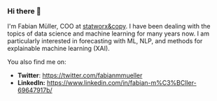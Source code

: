 ### Hi there 👋

I'm Fabian Müller, COO at [statworx&copy](https://www.statworx.com). I have been dealing with the topics of data science and machine learning for many years now. I am particularly interested in forecasting with ML, NLP, and methods for explainable machine learning (XAI). 

You also find me on:
- **Twitter**: https://twitter.com/fabianmmueller
- **LinkedIn:** https://www.linkedin.com/in/fabian-m%C3%BCller-69647917b/
